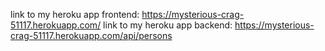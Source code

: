 link to my heroku app frontend: https://mysterious-crag-51117.herokuapp.com/
link to my heroku app backend: https://mysterious-crag-51117.herokuapp.com/api/persons